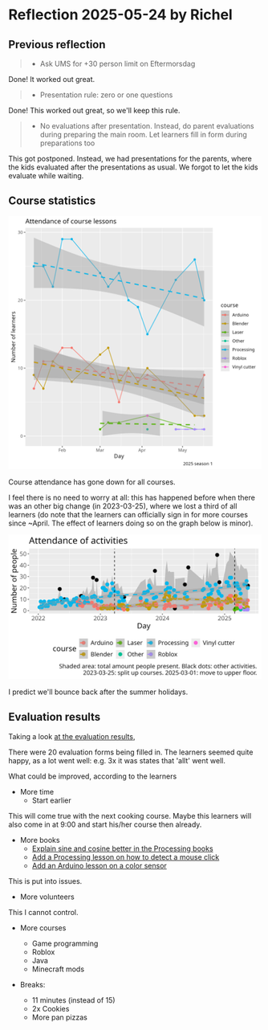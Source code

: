 # Reflection 2025-05-24 by Richel

## Previous reflection


> - Ask UMS for +30 person limit on Eftermorsdag

Done! It worked out great.

> - Presentation rule: zero or one questions

Done! This worked out great, so we'll keep this rule.

> - No evaluations after presentation. Instead, do parent evaluations
  during preparing the main room. Let learners fill in form during preparations
  too

This got postponed. Instead, we had presentations for the parents,
where the kids evaluated after the presentations as usual.
We forgot to let the kids evaluate while waiting.

## Course statistics

![Amount of learners per courses in this season](franvaro_2025_1_n_per_course.png)

Course attendance has gone down for all courses.

I feel there is no need to worry at all:
this has happened before when there was an other big change (in 2023-03-25),
where we lost a third of all learners (do note that the learners can
officially sign in for more courses since ~April.
The effect of learners doing so on the graph below is minor).

![Amount of learners per courses in entire course](../../data/statistiker_besoekare/n_per_day_per_course.png)

I predict we'll bounce back after the summer holidays.

## Evaluation results

Taking a look [at the evaluation results](../../data/utvaerderingar/20250524/README.md),

There were 20 evaluation forms being filled in.
The learners seemed quite happy, as a lot went well: e.g. 3x it was
states that 'allt' went well.

What could be improved, according to the learners

- More time
    - Start earlier

This will come true with the next cooking course. Maybe this learners will
also come in at 9:00 and start his/her course then already.

- More books
    - [Explain sine and cosine better in the Processing books](https://github.com/richelbilderbeek/processing_foer_ungdomar/issues/8)
    - [Add a Processing lesson on how to detect a mouse click](https://github.com/richelbilderbeek/processing_foer_ungdomar/issues/9)
    - [Add an Arduino lesson on a color sensor](https://github.com/richelbilderbeek/arduino_foer_ungdomar/issues/8)

This is put into issues.

- More volunteers

This I cannot control.

- More courses
    - Game programming
    - Roblox
    - Java
    - Minecraft mods


- Breaks:
    - 11 minutes (instead of 15)
    - 2x Cookies
    - More pan pizzas

